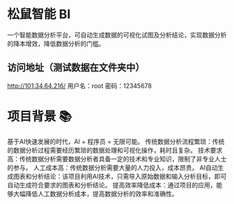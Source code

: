 # 松鼠智能 BI
一个智能数据分析平台，可自动生成数据的可视化试图及分析结论，实现数据分析的降本增效，降低数据分析的门槛。
## 访问地址（测试数据在文件夹中）
http://101.34.64.216/
用户名：root 
密码：12345678   

# 项目背景 📚
基于AI快速发展的时代，AI + 程序员 = 无限可能。
传统数据分析流程繁琐：传统的数据分析过程需要经历繁琐的数据处理和可视化操作，耗时且复杂。
技术要求高：传统数据分析需要数据分析者具备一定的技术和专业知识，限制了非专业人士的参与。
人工成本高：传统数据分析需要大量的人力投入，成本昂贵。
AI自动生成图表和分析结论：该项目利用AI技术，只需导入原始数据和输入分析目标，即可自动生成符合要求的图表和分析结论。
提高效率降低成本：通过项目的应用，能够大幅降低人工数据分析成本，提高数据分析的效率和准确性。
